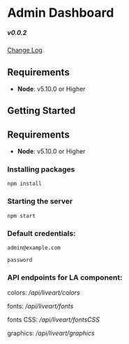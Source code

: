 # Admin Dashboard

##### v0.0.2

[Change Log](./CHANGELOG.md)

## Requirements
- **Node**: v5.10.0 or Higher


## Getting Started

## Requirements
- **Node**: v5.10.0 or Higher

### Installing packages

```
npm install
```

### Starting the server
```
npm start
```

### Default credentials:
```
admin@example.com

password
```
### API endpoints for LA component:

colors: */api/liveart/colors*

fonts: */api/liveart/fonts*

fonts CSS: */api/liveart/fontsCSS*

graphics: */api/liveart/graphics*


